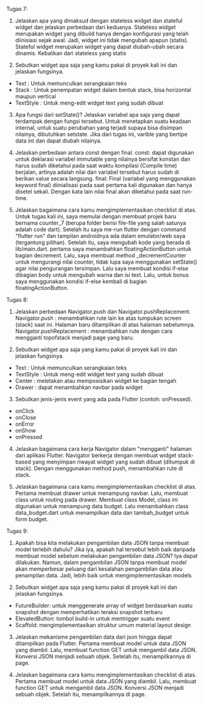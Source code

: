 Tugas 7:

1. Jelaskan apa yang dimaksud dengan stateless widget dan stateful widget dan jelaskan perbedaan dari keduanya.
Stateless widget merupakan widget yang dibuild hanya dengan konfigurasi yang telah diinisiasi sejak awal. Jadi, widget ini tidak mengubah apapun (statis).
Stateful widget merupakan widget yang dapat diubah-ubah secara dinamis. Kebalikan dari stateless yang statis

2. Sebutkan widget apa saja yang kamu pakai di proyek kali ini dan jelaskan fungsinya.
- Text : Untuk memunculkan serangkaian teks
- Stack : Untuk penempatan widget dalam bentuk stack, bisa horizontal maupun vertical
-  TextStyle : Untuk meng-edit widget text yang sudah dibuat

3. Apa fungsi dari setState()? Jelaskan variabel apa saja yang dapat terdampak dengan fungsi tersebut.
Untuk menetapkan suatu keadaan internal, untuk suatu perubahan yang terjadi supaya bisa disimpan nilainya, dibutuhkan setstate. Jika dari tugas ini, varible yang bertipe data int dan dapat diubah nilainya.

4. Jelaskan perbedaan antara const dengan final.
const: dapat digunakan untuk deklarasi variabel immutable yang nilainya bersifat konstan dan harus sudah diketahui pada saat waktu kompilasi (Compile time) berjalan, artinya adalah nilai dari variabel tersebut harus sudah di berikan value secara langsung.
final: Final (variabel yang menggunakan keyword final) diinialisasi pada saat pertama kali digunakan dan hanya disetel sekali. Dengan kata lain nilai final akan diketahui pada saat run-time.

5. Jelaskan bagaimana cara kamu mengimplementasikan checklist di atas.
Untuk tugas kali ini, saya memulai dengan membuat projek baru bernama counter_7 (berupa folder berisi file-file yang salah satunya adalah code dart). Setelah itu saya me-run flutter dengan command "flutter run" dan tampilan androidnya ada dalam emulator/web saya (tergantung pilihan). Setelah itu, saya mengubah kode yang berada di lib/main.dart. pertama saya menambahkan floatingActionButton untuk bagian decrement. Lalu, saya membuat method _decrementCounter untuk mengurangi nilai counter, tidak lupa saya menggunakan setState() agar nilai pengurangan tersimpan. Lalu saya membuat kondisi if-else dibagian body untuk mengubah warna dan isi text. Lalu, untuk bonus saya menggunakan kondisi if-else kembali di bagian floatingActionButton. 

Tugas 8:

1. Jelaskan perbedaan Navigator.push dan Navigator.pushReplacement.
Navigator.push : menambahkan rute lain ke atas tumpukan screen (stack) saat ini. Halaman baru ditampilkan di atas halaman sebelumnya.
Navigator.pushReplacement : menambahkan rute dengan cara mengganti topofstack menjadi page yang baru.

2. Sebutkan widget apa saja yang kamu pakai di proyek kali ini dan jelaskan fungsinya.
- Text : Untuk memunculkan serangkaian teks
- TextStyle : Untuk meng-edit widget text yang sudah dibuat
- Center : meletakan atau memposisikan widget ke bagian tengah
- Drawer : dapat menambahkan navbar pada widget

3. Sebutkan jenis-jenis event yang ada pada Flutter (contoh: onPressed).
- onClick
- onClose
- onError
- onShow
- onPressed

4. Jelaskan bagaimana cara kerja Navigator dalam "mengganti" halaman dari aplikasi Flutter.
Navigator berkerja dengan membuat widget stack-based yang menyimpan riwayat widget yang sudah dibuat (ditumpuk di stack). Dengan menggunakan method push, menambahkan rute di stack.

5. Jelaskan bagaimana cara kamu mengimplementasikan checklist di atas.
Pertama membuat drawer untuk menampung navbar. Lalu, membuat class untuk routing pada drawer. Membuat class Model, class ini digunakan untuk menampung data budget. Lalu menambahkan class data_budget.dart untuk menampilkan data dan tambah_budget  untuk form budget.


Tugas 9:
1. Apakah bisa kita melakukan pengambilan data JSON tanpa membuat model terlebih dahulu? Jika iya, apakah hal tersebut lebih baik daripada membuat model sebelum melakukan pengambilan data JSON?
Iya dapat dilakukan. Namun, dalam pengambilan JSON tanpa membuat model akan memperbesar peluang dari kesalahan pengambilan data atau penampilan data. Jadi, lebih baik untuk mengimplementasikan models

2. Sebutkan widget apa saja yang kamu pakai di proyek kali ini dan jelaskan fungsinya.
- FutureBuilder: untuk menggenerate array of widget berdasarkan suatu snapshot dengan memperhatikan teraksi snapshot terbaru
- ElevatedButton: tombol build-in untuk mentrigger suatu event 
- Scaffold: mengimplementasikan struktur umum material layout design

3. Jelaskan mekanisme pengambilan data dari json hingga dapat ditampilkan pada Flutter.
Pertama membuat model untuk data JSON yang diambil. Lalu, membuat function GET untuk mengambil data JSON. Konversi JSON menjadi sebuah objek. Setelah itu, menampilkannya di page.

4. Jelaskan bagaimana cara kamu mengimplementasikan checklist di atas.
Pertama membuat model untuk data JSON yang diambil. Lalu, membuat function GET untuk mengambil data JSON. Konversi JSON menjadi sebuah objek. Setelah itu, menampilkannya di page. 